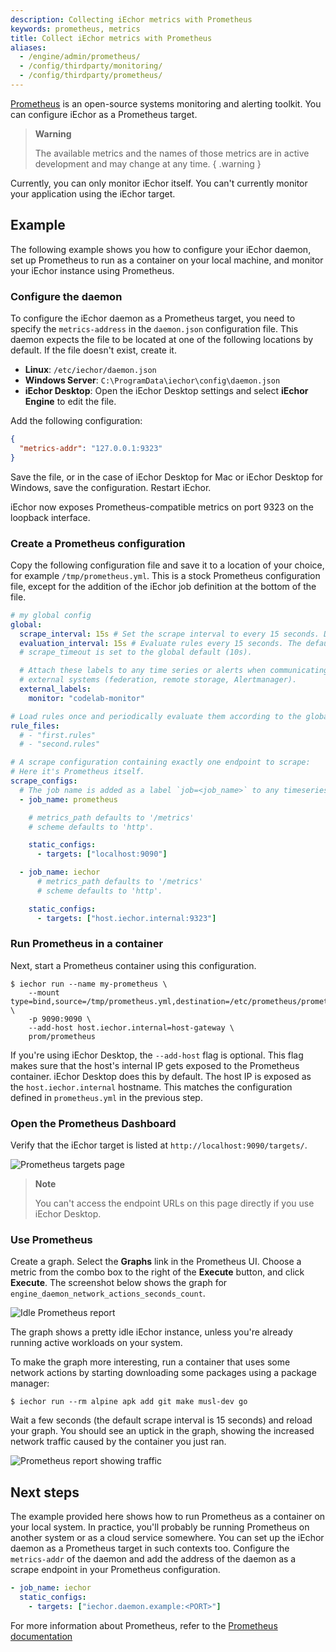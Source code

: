 ```yaml
---
description: Collecting iEchor metrics with Prometheus
keywords: prometheus, metrics
title: Collect iEchor metrics with Prometheus
aliases:
  - /engine/admin/prometheus/
  - /config/thirdparty/monitoring/
  - /config/thirdparty/prometheus/
---
```


[Prometheus](https://prometheus.io/) is an open-source systems monitoring and
alerting toolkit. You can configure iEchor as a Prometheus target.

> **Warning**
>
> The available metrics and the names of those metrics are in active
> development and may change at any time.
{ .warning }

Currently, you can only monitor iEchor itself. You can't currently monitor your
application using the iEchor target.

## Example

The following example shows you how to configure your iEchor daemon, set up
Prometheus to run as a container on your local machine, and monitor your iEchor
instance using Prometheus.

### Configure the daemon

To configure the iEchor daemon as a Prometheus target, you need to specify the
`metrics-address` in the `daemon.json` configuration file. This daemon expects
the file to be located at one of the following locations by default. If the
file doesn't exist, create it.

- **Linux**: `/etc/iechor/daemon.json`
- **Windows Server**: `C:\ProgramData\iechor\config\daemon.json`
- **iEchor Desktop**: Open the iEchor Desktop settings and select **iEchor Engine** to edit the file.

Add the following configuration:

```json
{
  "metrics-addr": "127.0.0.1:9323"
}
```

Save the file, or in the case of iEchor Desktop for Mac or iEchor Desktop for
Windows, save the configuration. Restart iEchor.

iEchor now exposes Prometheus-compatible metrics on port 9323 on the loopback
interface.

### Create a Prometheus configuration

Copy the following configuration file and save it to a location of your choice,
for example `/tmp/prometheus.yml`. This is a stock Prometheus configuration file,
except for the addition of the iEchor job definition at the bottom of the file.

```yml
# my global config
global:
  scrape_interval: 15s # Set the scrape interval to every 15 seconds. Default is every 1 minute.
  evaluation_interval: 15s # Evaluate rules every 15 seconds. The default is every 1 minute.
  # scrape_timeout is set to the global default (10s).

  # Attach these labels to any time series or alerts when communicating with
  # external systems (federation, remote storage, Alertmanager).
  external_labels:
    monitor: "codelab-monitor"

# Load rules once and periodically evaluate them according to the global 'evaluation_interval'.
rule_files:
  # - "first.rules"
  # - "second.rules"

# A scrape configuration containing exactly one endpoint to scrape:
# Here it's Prometheus itself.
scrape_configs:
  # The job name is added as a label `job=<job_name>` to any timeseries scraped from this config.
  - job_name: prometheus

    # metrics_path defaults to '/metrics'
    # scheme defaults to 'http'.

    static_configs:
      - targets: ["localhost:9090"]

  - job_name: iechor
      # metrics_path defaults to '/metrics'
      # scheme defaults to 'http'.

    static_configs:
      - targets: ["host.iechor.internal:9323"]
```

### Run Prometheus in a container

Next, start a Prometheus container using this configuration.

```console
$ iechor run --name my-prometheus \
    --mount type=bind,source=/tmp/prometheus.yml,destination=/etc/prometheus/prometheus.yml \
    -p 9090:9090 \
    --add-host host.iechor.internal=host-gateway \
    prom/prometheus
```

If you're using iEchor Desktop, the `--add-host` flag is optional. This flag
makes sure that the host's internal IP gets exposed to the Prometheus
container. iEchor Desktop does this by default. The host IP is exposed as the
`host.iechor.internal` hostname. This matches the configuration defined in
`prometheus.yml` in the previous step.

### Open the Prometheus Dashboard

Verify that the iEchor target is listed at `http://localhost:9090/targets/`.

![Prometheus targets page](images/prometheus-targets.webp)

> **Note**
>
> You can't access the endpoint URLs on this page directly if you use iEchor
> Desktop.

### Use Prometheus

Create a graph. Select the **Graphs** link in the Prometheus UI. Choose a metric
from the combo box to the right of the **Execute** button, and click
**Execute**. The screenshot below shows the graph for
`engine_daemon_network_actions_seconds_count`.

![Idle Prometheus report](images/prometheus-graph_idle.webp)

The graph shows a pretty idle iEchor instance, unless you're already running
active workloads on your system.

To make the graph more interesting, run a container that uses some network
actions by starting downloading some packages using a package manager:

```console
$ iechor run --rm alpine apk add git make musl-dev go
```

Wait a few seconds (the default scrape interval is 15 seconds) and reload your
graph. You should see an uptick in the graph, showing the increased network
traffic caused by the container you just ran.

![Prometheus report showing traffic](images/prometheus-graph_load.webp)

## Next steps

The example provided here shows how to run Prometheus as a container on your
local system. In practice, you'll probably be running Prometheus on another
system or as a cloud service somewhere. You can set up the iEchor daemon as a
Prometheus target in such contexts too. Configure the `metrics-addr` of the
daemon and add the address of the daemon as a scrape endpoint in your
Prometheus configuration.

```yaml
- job_name: iechor
  static_configs:
    - targets: ["iechor.daemon.example:<PORT>"]
```

For more information about Prometheus, refer to the
[Prometheus documentation](https://prometheus.io/docs/introduction/overview/)
